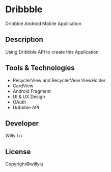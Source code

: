 # Dribbble
Dribbble Android Mobile Application 

## Description
Using Dribbble API to create this Application

## Tools & Technologies
* RecyclerView and RecyclerView.ViewHolder
* CardView
* Android Fragment
* UI & UX Design
* OAuth
* Dribbble API

## Developer
Willy Lu

## License
Copyright©willylu
